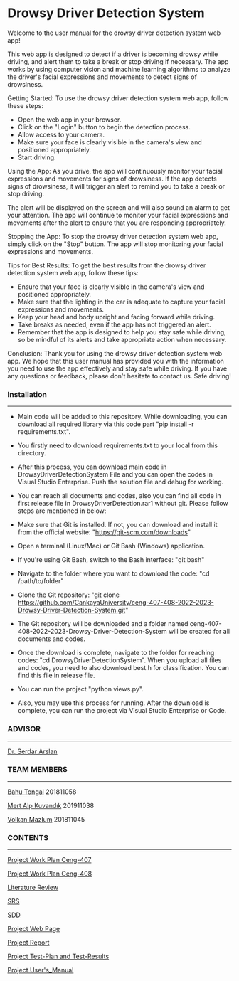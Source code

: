 # Drowsy Driver Detection System

Welcome to the user manual for the drowsy driver detection system web app!


This web app is designed to detect if a driver is becoming drowsy while driving, and alert them to take a break or stop driving if necessary. The app works by using computer vision and machine learning algorithms to analyze the driver's facial expressions and movements to detect signs of drowsiness.


Getting Started:
To use the drowsy driver detection system web app, follow these steps:


- Open the web app in your browser.
- Click on the "Login" button to begin the detection process.
- Allow access to your camera.
- Make sure your face is clearly visible in the camera's view and positioned appropriately.
- Start driving.

Using the App:
As you drive, the app will continuously monitor your facial expressions and movements for signs of drowsiness. If the app detects signs of drowsiness, it will trigger an alert to remind you to take a break or stop driving.


The alert will be displayed on the screen and will also sound an alarm to get your attention. The app will continue to monitor your facial expressions and movements after the alert to ensure that you are responding appropriately.


Stopping the App:
To stop the drowsy driver detection system web app, simply click on the "Stop" button. The app will stop monitoring your facial expressions and movements.


Tips for Best Results:
To get the best results from the drowsy driver detection system web app, follow these tips:


- Ensure that your face is clearly visible in the camera's view and positioned appropriately.
- Make sure that the lighting in the car is adequate to capture your facial expressions and movements.
- Keep your head and body upright and facing forward while driving.
- Take breaks as needed, even if the app has not triggered an alert.
- Remember that the app is designed to help you stay safe while driving, so be mindful of its alerts and take appropriate action when necessary.

Conclusion:
Thank you for using the drowsy driver detection system web app. We hope that this user manual has provided you with the information you need to use the app effectively and stay safe while driving. If you have any questions or feedback, please don't hesitate to contact us. Safe driving!

### Installation
***
- Main code will be added to this repository. While downloading, you can download all required library via this code part "pip install -r requirements.txt". 
- You firstly need to download requirements.txt to your local from this directory. 
- After this process, you can download main code in DrowsyDriverDetectionSystem File and you can open the codes in Visual Studio Enterprise. Push the solution file and debug for working.
- You can reach all documents and codes, also you can find all code in first release file in DrowsyDriverDetection.rar1 without git. Please follow steps are mentioned in below:

- Make sure that Git is installed. If not, you can download and install it from the official website: "https://git-scm.com/downloads"
- Open a terminal (Linux/Mac) or Git Bash (Windows) application.
- If you're using Git Bash, switch to the Bash interface:  "git bash"
- Navigate to the folder where you want to download the code: "cd /path/to/folder"
- Clone the Git repository: "git clone https://github.com/CankayaUniversity/ceng-407-408-2022-2023-Drowsy-Driver-Detection-System.git"
- The Git repository will be downloaded and a folder named ceng-407-408-2022-2023-Drowsy-Driver-Detection-System will be created for all documents and codes. 
- Once the download is complete, navigate to the folder for reaching codes: "cd DrowsyDriverDetectionSystem". When you upload all files and codes, you need to also download best.h for classification. You can find this file in release file.
- You can run the project "python views.py".
- Also, you may use this process for running. After the download is complete, you can run the project via Visual Studio Enterprise or Code.

### ADVISOR
***
[Dr. Serdar Arslan](https://github.com/serdarslan/)

### TEAM MEMBERS
***
[Bahu Tongal](https://github.com/bahutongal) 201811058

[Mert Alp Kuvandık](https://github.com/mertalpkuvandik) 201911038

[Volkan Mazlum](https://github.com/VolkanMazlum) 201811045

### CONTENTS
***
[Project Work Plan Ceng-407](https://docs.google.com/spreadsheets/d/1_vlsVRGV4JqH9vNCoYmZSGsQj7c4yKenXmjYqZSSOdw/edit?usp=sharing)

[Project Work Plan Ceng-408](https://www.canva.com/design/DAFcuW4ylyI/EOccXjy6lFFw12AuVIBKZQ/view)

[Literature Review](https://github.com/CankayaUniversity/ceng-407-408-2022-2023-Drowsy-Driver-Detection-System/wiki/Literature-Review)

[SRS](https://github.com/CankayaUniversity/ceng-407-408-2022-2023-Drowsy-Driver-Detection-System/wiki/Software-Requirements-Specification)

[SDD](https://github.com/CankayaUniversity/ceng-407-408-2022-2023-Drowsy-Driver-Detection-System/wiki/SDD)

[Project Web Page](https://tongalbahu.wixsite.com/drowsinessdetection)

[Project Report](https://github.com/CankayaUniversity/ceng-407-408-2022-2023-Drowsy-Driver-Detection-System/wiki/Project-Report)

[Project Test-Plan and Test-Results](https://github.com/CankayaUniversity/ceng-407-408-2022-2023-Drowsy-Driver-Detection-System/wiki/Test-Plan) 

[Project User's_Manual](https://github.com/CankayaUniversity/ceng-407-408-2022-2023-Drowsy-Driver-Detection-System/blob/main/Documents/User_Manual_DrowsyDriverDetectionSystem.pdf) 



